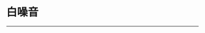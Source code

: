 
  # 白噪音
  ---

  <Common-LinkList :linkList='{"name":"白噪音","item":[{"link":"https://www.rainymood.com/","icon":"https://www.rainymood.com/favicon.ico","text":"Rainy Mood"},{"link":"http://rainyscope.com/","icon":"http://rainyscope.com/favicon.ico","text":"rainyscope"},{"link":"https://music.163.com/#/artist?id=22095","icon":"http://img.ilxdh.com/navig/2020-01-11/1578734498_6349.ico?auth_key=1589426512-50660e7d88fdb5ca4383853541d2f7df1bed49fe-0-c292814a4aa067431cc22b6192fecb80","text":"自然的声音"},{"link":"https://music.163.com/#/playlist?id=2281691443","icon":"http://img.ilxdh.com/navig/2020-01-11/1578734362_5056.ico?auth_key=1589426512-8891b08eb0abc5fbe640c17ff1c3ece01ebd1186-0-f83d635feb59532c6c81ebce060b5160","text":"鲸鱼在唱歌"},{"link":"https://www.noisli.com/","icon":"http://img.ilxdh.com/navig/2020-01-11/1578732793_582.png?auth_key=1589426512-5e9a3b3ef6249be23d66d8d6487c9202dc523d3f-0-5af5aa525f082df20617ef08e524d03c","text":"noisli"},{"link":"https://defonic.com/","icon":"http://img.ilxdh.com/navig/2019-11-11/1573457389_5288.png?auth_key=1589426512-2bf31cbb2ea29b45c73da26cc24930d75fe64193-0-d82f42f4e54437bf7f20c32edacc2416","text":"Defonic"},{"link":"http://virtocean.com/","icon":"http://img.ilxdh.com/navig/2020-01-11/1578732599_8244.png?auth_key=1589426512-7f42d329a3cc37621b845715f352f79b2468cd5c-0-5d57047854904ca16a8042dc5632d0e3","text":"virtocean"},{"link":"http://asoftmurmur.com","icon":"http://asoftmurmur.com/favicon.ico","text":"asoftmurmur"},{"link":"https://purrli.com/","icon":"https://purrli.com/favicon.ico","text":"purrli"},{"link":"https://music.163.com/#/search/m/?s=%E7%99%BD%E5%99%AA%E9%9F%B3&type=1000","icon":"http://img.ilxdh.com/navig/2020-01-11/1578734707_3105.ico?auth_key=1589426512-44b7d6fc0317d77000cb47812c7cc362d86b91be-0-16ab7f4387a1bcac2320c0ebaf77e29e","text":"白噪音歌单"},{"link":"https://tide.fm/sounds/","icon":"https://tide.fm/favicon.ico","text":"潮汐"},{"link":"https://www.coolapk.com/apk/com.psyone.brainmusic","icon":"https://www.coolapk.com/favicon.ico","text":"小睡眠"},{"link":"http://app.mi.com/details?id=com.miui.whitenoise","icon":"http://img.ilxdh.com/navig/2020-02-28/1582856168_580.ico?auth_key=1589426512-ea51b3a065e69dc6e826937f55c93f4471b8e39f-0-34ed060a357cea175414ab71c069a14d","text":"小米白噪音"}]}'/>
  